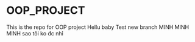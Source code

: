 # OOP_PROJECT
This is the repo for OOP project Hellu baby
Test new branch MINH MINH MINH
sao tôi ko đc nhỉ
